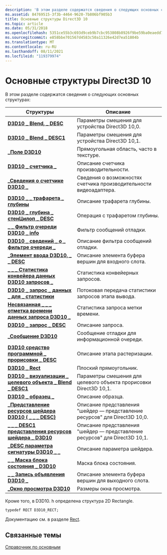 ```yaml
---
description: 'В этом разделе содержатся сведения о следующих основных структурах:'
ms.assetid: 84769515-3f3b-4464-9620-7b806bf905b3
title: Основные структуры Direct3D 10
ms.topic: article
ms.date: 05/31/2018
ms.openlocfilehash: 5351ce55b3c693d9ceb9b7cbc953808b8926f9be59ba0eaedd7b9f495f250018
ms.sourcegitcommit: e858bbe701567d4583c50a11326e42d7ea51804b
ms.translationtype: MT
ms.contentlocale: ru-RU
ms.lasthandoff: 08/11/2021
ms.locfileid: "119379974"
---
```

# <a name="direct3d-10-core-structures"></a>Основные структуры Direct3D 10

В этом разделе содержатся сведения о следующих основных структурах:



| Структуры                                                                               | Описание                                                          |
|------------------------------------------------------------------------------------------|----------------------------------------------------------------------|
| [**D3D10 \_ Blend, \_ DESC**](/windows/desktop/api/D3D10/ns-d3d10-d3d10_blend_desc)                                           | Параметры смешения для устройства Direct3D 10,0.                         |
| [**D3D10 \_ Blend \_ DESC1**](/windows/desktop/api/D3D10_1/ns-d3d10_1-d3d10_blend_desc1)                                         | Параметры смешения для устройства Direct3D 10,1.                         |
| [**\_Поле D3D10**](/windows/desktop/api/D3D10/ns-d3d10-d3d10_box)                                                          | Прямоугольная область, часто в текстуре.                            |
| [**D3D10 \_ счетчика \_**](/windows/desktop/api/D3D10/ns-d3d10-d3d10_counter_desc)                                       | Описание счетчика производительности.                                   |
| [**\_Сведения о счетчике D3D10 \_**](/windows/desktop/api/D3D10/ns-d3d10-d3d10_counter_info)                                       | Сведения о возможностях счетчика производительности видеоадаптера. |
| [**D3D10 \_ \_ трафарета \_ глубины**](/windows/desktop/api/D3D10/ns-d3d10-d3d10_depth_stencil_desc)                          | Описание трафарета глубины.                                         |
| [**D3D10 \_ глубина \_ стенЦилоп \_ DESC**](/windows/desktop/api/D3D10/ns-d3d10-d3d10_depth_stencilop_desc)                      | Операция с трафаретом глубины.                                           |
| [**\_ \_ Фильтр очереди D3D10 \_ info**](/windows/desktop/api/d3d10sdklayers/ns-d3d10sdklayers-d3d10_info_queue_filter)                            | Фильтр сообщений отладки.                                              |
| [**D3D10 \_ сведений \_ о \_ фильтре очереди \_**](/windows/desktop/api/d3d10sdklayers/ns-d3d10sdklayers-d3d10_info_queue_filter_desc)                 | Описание фильтра сообщений отладки.                                  |
| [**\_Элемент ввода D3D10, \_ \_ DESC**](/windows/desktop/api/D3D10/ns-d3d10-d3d10_input_element_desc)                          | Описание элемента буфера вершин для входного слота.               |
| [**\_ \_ \_ Статистика конвейера данных D3D10 запросов \_**](/windows/desktop/api/D3D10/ns-d3d10-d3d10_query_data_pipeline_statistics) | Статистика конвейерных запросов.                                           |
| [**D3D10 \_ запрос \_ данных \_ для \_ статистики**](/windows/desktop/api/D3D10/ns-d3d10-d3d10_query_data_so_statistics)             | Потоковая передача статистики запросов этапа вывода.                                |
| [**Несвязанная \_ \_ \_ отметка времени данных запроса D3D10 \_**](/windows/desktop/api/D3D10/ns-d3d10-d3d10_query_data_timestamp_disjoint)   | Статистика запроса метки времени.                                          |
| [**D3D10 \_ запрос \_ DESC**](/windows/desktop/api/D3D10/ns-d3d10-d3d10_query_desc)                                           | Описание запроса.                                                 |
| [**\_Сообщение D3D10**](/windows/desktop/api/d3d10sdklayers/ns-d3d10sdklayers-d3d10_message)                                                  | Сообщение отладки для информационной очереди.                           |
| [**D3D10 средство программной \_ прорисовки \_ DESC**](/windows/desktop/api/D3D10/ns-d3d10-d3d10_rasterizer_desc)                                 | Описание этапа растеризации.                                        |
| [**D3D10 \_ Rect**](d3d10-rect.md)                                                        | Плоский прямоугольник.                                                      |
| [**D3D10 \_ визуализации \_ целевого объекта \_ Blend \_ DESC1**](/windows/desktop/api/d3d10_1/ns-d3d10_1-d3d10_render_target_blend_desc1)           | Параметры смешения для целевого объекта прорисовки Direct3D 10,1.                  |
| [**D3D10 \_ образец \_**](/windows/desktop/api/D3D10/ns-d3d10-d3d10_sampler_desc)                                       | Описание образца.                                               |
| [**\_Представление ресурсов шейдера D3D10 ( \_ \_ \_ DESC)**](/windows/desktop/api/d3d10/ns-d3d10-d3d10_shader_resource_view_desc)           | Описание представления "шейдер — представление ресурсов" для Direct3D 10,0.                  |
| [**\_ \_ \_ DESC1 представления ресурсов шейдера \_ D3D10**](/windows/desktop/api/d3d10_1/ns-d3d10_1-d3d10_shader_resource_view_desc1)         | Описание представления "шейдер — представление ресурсов" для Direct3D 10,1.                  |
| [**\_DESC параметра сигнатуры D3D10 \_ \_**](/windows/desktop/api/D3D10Shader/ns-d3d10shader-d3d10_signature_parameter_desc)              | Описание параметра шейдера.                                      |
| [**\_ \_ Маска блока состояния \_ D3D10**](/windows/desktop/api/d3d10effect/ns-d3d10effect-d3d10_state_block_mask)                              | Маска блока состояния.                                                  |
| [**\_ \_ Запись объявления D3D10 \_**](/windows/desktop/api/D3D10/ns-d3d10-d3d10_so_declaration_entry)                      | Описание элемента буфера вершин для выходного слота.              |
| [**\_Окно просмотра D3D10**](/windows/desktop/api/D3D10/ns-d3d10-d3d10_viewport)                                                | Размеры окна просмотра.                                                 |



 

Кроме того, в D3D10. h определена структура 2D Rectangle.


```
typedef RECT D3D10_RECT;
```



Документацию см. в разделе [Rect](/previous-versions//ms536136(v=vs.85)).

## <a name="related-topics"></a>Связанные темы

<dl> <dt>

[Справочник по основным](d3d10-graphics-reference-d3d10-core.md)
</dt> </dl>

 

 
